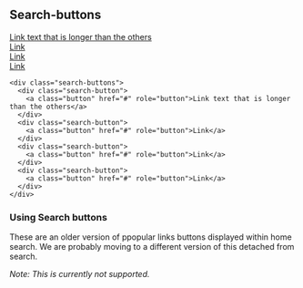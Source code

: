## Search-buttons

<div class="search-buttons">
  <div class="search-button">
    <a class="button" href="#" role="button">Link text that is longer than the others</a>
  </div>
  <div class="search-button">
    <a class="button" href="#" role="button">Link</a>
  </div>
  <div class="search-button">
    <a class="button" href="#" role="button">Link</a>
  </div>
  <div class="search-button">
    <a class="button" href="#" role="button">Link</a>
  </div>
</div>

    <div class="search-buttons">
      <div class="search-button">
        <a class="button" href="#" role="button">Link text that is longer than the others</a>
      </div>
      <div class="search-button">
        <a class="button" href="#" role="button">Link</a>
      </div>
      <div class="search-button">
        <a class="button" href="#" role="button">Link</a>
      </div>
      <div class="search-button">
        <a class="button" href="#" role="button">Link</a>
      </div>
    </div>

### Using Search buttons

These are an older version of ppopular links buttons displayed within home search. We are probably moving to a different version of this detached from search.

*Note: This is currently not supported.*